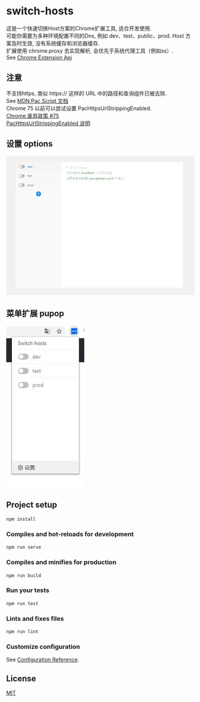 # switch-hosts
这是一个快速切换Host方案的Chrome扩展工具, 适合开发使用.  
可能你需要为多种环境配置不同的Dns, 例如 dev、test、public、prod.
Host 方案及时生效, 没有系统缓存和浏览器缓存.   
扩展使用 chrome.proxy 去实现解析, 会优先于系统代理工具（例如ss）.  
See [Chrome Extension Api](https://developer.chrome.com/extensions/proxy) 

## 注意
不支持https, 类似 https:// 这样的 URL 中的路径和查询组件已被去除.    
See [MDN Pac Script 文档](https://developer.mozilla.org/zh-CN/docs/Web/HTTP/Proxy_servers_and_tunneling/Proxy_Auto-Configuration_(PAC)_file)  
Chrome 75 以前可以尝试设置 PacHttpsUrlStrippingEnabled.    
[Chrome 废弃政策 #75](https://support.google.com/chrome/a/answer/7643500?hl=zh-Hant)  
[PacHttpsUrlStrippingEnabled 说明](https://cloud.google.com/docs/chrome-enterprise/policies/?policy=PacHttpsUrlStrippingEnabled)  


## 设置 options 
![image](https://github.com/besfro/switch-hosts/blob/master/public/options.png)

## 菜单扩展 pupop 
![image](https://github.com/besfro/switch-hosts/blob/master/public/pupop.png)

## Project setup
```
npm install
```

### Compiles and hot-reloads for development
```
npm run serve
```

### Compiles and minifies for production
```
npm run build
```

### Run your tests
```
npm run test
```

### Lints and fixes files
```
npm run lint
```

### Customize configuration
See [Configuration Reference](https://cli.vuejs.org/config/).

## License
[MIT](https://choosealicense.com/licenses/mit/)


